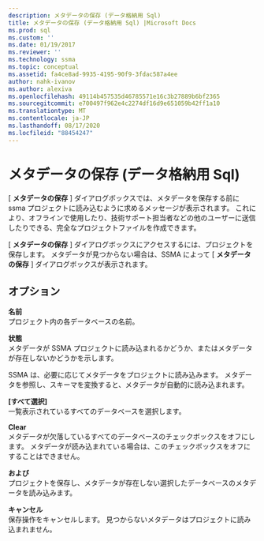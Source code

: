 ```yaml
---
description: メタデータの保存 (データ格納用 Sql)
title: メタデータの保存 (データ格納用 Sql) |Microsoft Docs
ms.prod: sql
ms.custom: ''
ms.date: 01/19/2017
ms.reviewer: ''
ms.technology: ssma
ms.topic: conceptual
ms.assetid: fa4ce8ad-9935-4195-90f9-3fdac587a4ee
author: nahk-ivanov
ms.author: alexiva
ms.openlocfilehash: 49114b457535d46785571e16c3b27889b6bf2365
ms.sourcegitcommit: e700497f962e4c2274df16d9e651059b42ff1a10
ms.translationtype: MT
ms.contentlocale: ja-JP
ms.lasthandoff: 08/17/2020
ms.locfileid: "88454247"
---
```

# <a name="save-metadata-accesstosql"></a>メタデータの保存 (データ格納用 Sql)
[ **メタデータの保存** ] ダイアログボックスでは、メタデータを保存する前に ssma プロジェクトに読み込むように求めるメッセージが表示されます。 これにより、オフラインで使用したり、技術サポート担当者などの他のユーザーに送信したりできる、完全なプロジェクトファイルを作成できます。  
  
[ **メタデータの保存** ] ダイアログボックスにアクセスするには、プロジェクトを保存します。 メタデータが見つからない場合は、SSMA によって [ **メタデータの保存** ] ダイアログボックスが表示されます。  
  
## <a name="options"></a>オプション  
**名前**  
プロジェクト内の各データベースの名前。  
  
**状態**  
メタデータが SSMA プロジェクトに読み込まれるかどうか、またはメタデータが存在しないかどうかを示します。  
  
SSMA は、必要に応じてメタデータをプロジェクトに読み込みます。 メタデータを参照し、スキーマを変換すると、メタデータが自動的に読み込まれます。  
  
**[すべて選択]**  
一覧表示されているすべてのデータベースを選択します。  
  
**Clear**  
メタデータが欠落しているすべてのデータベースのチェックボックスをオフにします。 メタデータが読み込まれている場合は、このチェックボックスをオフにすることはできません。  
  
**および**  
プロジェクトを保存し、メタデータが存在しない選択したデータベースのメタデータを読み込みます。  
  
**キャンセル**  
保存操作をキャンセルします。 見つからないメタデータはプロジェクトに読み込まれません。  
  
